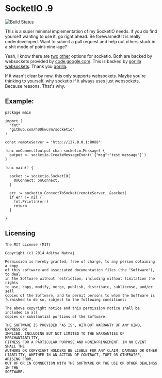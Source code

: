 # SocketIO .9
[![Build Status](https://travis-ci.org/h00kwurm/socketio.svg?branch=master)](https://travis-ci.org/h00kwurm/socketio)

This is a super minimal implementation of my SocketIO needs. If you do find yourself wanting to use it, go right ahead. Be forewarned! It is really underdeveloped. Want to submit a pull request and help out others stuck in a shit mode of point-nine-age?

Yeah, I know there are [two](https://github.com/googollee/go-socket.io) [other](https://github.com/oguzbilgic/socketio) options for socketio. Both are backed by websockets provided by [code.google.com](https://code.google.com/p/go/). This is backed by [gorilla websockets](https://github.com/gorilla/websocket). Thank you [gorilla](https://github.com/gorilla).

If it wasn't clear by now, this only supports websockets. Maybe you're thinking to yourself, why socketio if it always uses just websockets. Because reasons. That's why.

## Example: 

    package main

    import (
      "fmt"
      "github.com/h00kwurm/socketio"
    )

    const remoteServer = "http://127.0.0.1:8088"

    func onConnect(output chan socketio.Message) {
      output <- socketio.CreateMessageEvent(`{"msg":"test message"}`)
    }

    func main() {

      socket := socketio.SocketIO{
        OnConnect: onConnect,
      }

      err := socketio.ConnectToSocket(remoteServer, &socket)
      if err != nil {
        fmt.Println(err)
        return
      }

    }



## Licensing
    The MIT License (MIT)

    Copyright (c) 2014 Aditya Natraj

    Permission is hereby granted, free of charge, to any person obtaining a copy
    of this software and associated documentation files (the "Software"), to deal
    in the Software without restriction, including without limitation the rights
    to use, copy, modify, merge, publish, distribute, sublicense, and/or sell
    copies of the Software, and to permit persons to whom the Software is
    furnished to do so, subject to the following conditions:

    The above copyright notice and this permission notice shall be included in all
    copies or substantial portions of the Software.

    THE SOFTWARE IS PROVIDED "AS IS", WITHOUT WARRANTY OF ANY KIND, EXPRESS OR
    IMPLIED, INCLUDING BUT NOT LIMITED TO THE WARRANTIES OF MERCHANTABILITY,
    FITNESS FOR A PARTICULAR PURPOSE AND NONINFRINGEMENT. IN NO EVENT SHALL THE
    AUTHORS OR COPYRIGHT HOLDERS BE LIABLE FOR ANY CLAIM, DAMAGES OR OTHER
    LIABILITY, WHETHER IN AN ACTION OF CONTRACT, TORT OR OTHERWISE, ARISING FROM,
    OUT OF OR IN CONNECTION WITH THE SOFTWARE OR THE USE OR OTHER DEALINGS IN THE
    SOFTWARE.